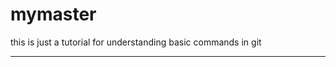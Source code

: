 # mymaster
this is just a tutorial
for understanding basic commands in git
*************************************
